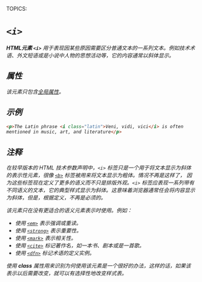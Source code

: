 TOPICS: <i>

# `<i>`

**HTML元素 `<i>`** 用于表现因某些原因需要区分普通文本的一系列文本。例如技术术语、外文短语或是小说中人物的思想活动等，它的内容通常以斜体显示。

## 属性

该元素只包含[全局属性](/zh-hans/webfrontend/HTML_Global_Attributes)。

## 示例

```html
<p>The Latin phrase <i class="latin">Veni, vidi, vici</i> is often
mentioned in music, art, and literature</p>
```

## 注释

在较早版本的 HTML 技术参数声明中，`<i>` 标签只是一个用于将文本显示为斜体的表示性元素，很像 [`<b>`](/zh-hans/webfrontend/<b>) 标签被用来将文本显示为粗体。情况不再是这样了，
因为这些标签现在定义了更多的语义而不只是排版外观。`<i>` 标签应表现一系列带有不同语义的文本，它的典型样式显示为斜体。这意味着浏览器通常任会将内容显示为斜体，但是，根据定义，不再是必须的。

该元素只在没有更适合的语义元素表示时使用。例如：

- 使用 [`<em>`](/zh-hans/webfrontend/<em>) 表示强调或重读。
- 使用 [`<strong>`](/zh-hans/webfrontend/<strong>) 表示重要性。
- 使用 [`<mark>`](/zh-hans/webfrontend/<mark>) 表示相关性。
- 使用 [`<cite>`](/zh-hans/webfrontend/<cite>) 标记著作名，如一本书、剧本或是一首歌。
- 使用 [`<dfn>`](/zh-hans/webfrontend/<dfn>) 标记术语的定义实例。

使用 **class** 属性用来识别为何使用该元素是一个很好的办法，这样的话，如果该表示以后需要改变，就可以有选择性地改变样式表。
